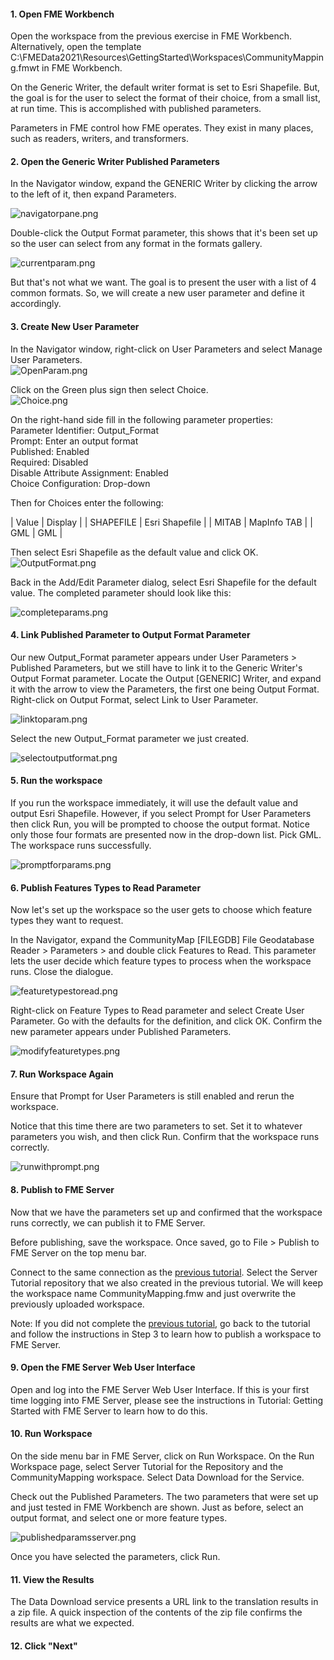 <head><base target="_blank"> </head>

#### 1\. Open FME Workbench

Open the workspace from the previous exercise in FME Workbench. Alternatively, open the template C:\FMEData2021\Resources\GettingStarted\Workspaces\CommunityMapping.fmwt in FME Workbench.

On the Generic Writer, the default writer format is set to Esri Shapefile. But, the goal is for the user to select the format of their choice, from a small list, at run time. This is accomplished with published parameters.

Parameters in FME control how FME operates. They exist in many places, such as readers, writers, and transformers.

#### 2\. Open the Generic Writer Published Parameters

In the Navigator window, expand the GENERIC Writer by clicking the arrow to the left of it, then expand Parameters.

![navigatorpane.png](https://community.safe.com/servlet/rtaImage?eid=ka14Q000000lK8a&feoid=00N30000006n8wU&refid=0EM4Q000001YT2F)

Double-click the Output Format parameter, this shows that it's been set up so the user can select from any format in the formats gallery.

![currentparam.png](https://community.safe.com/servlet/rtaImage?eid=ka14Q000000lK8a&feoid=00N30000006n8wU&refid=0EM4Q000001YT2G)

But that's not what we want. The goal is to present the user with a list of 4 common formats. So, we will create a new user parameter and define it accordingly.

#### 3\. Create New User Parameter
In the Navigator window, right-click on User Parameters and select Manage User Parameters.\
![OpenParam.png](https://community.safe.com/servlet/rtaImage?eid=ka14Q000000lK8a&feoid=00N30000006n8wU&refid=0EM4Q0000028cqe)

Click on the Green plus sign then select Choice.\
![Choice.png](https://community.safe.com/servlet/rtaImage?eid=ka14Q000000lK8a&feoid=00N30000006n8wU&refid=0EM4Q0000028cr8)

On the right-hand side fill in the following parameter properties:\
Parameter Identifier: Output_Format\
Prompt: Enter an output format\
Published: Enabled\
Required: Disabled\
Disable Attribute Assignment: Enabled\
Choice Configuration: Drop-down

Then for Choices enter the following:

| Value | Display |
| SHAPEFILE | Esri Shapefile |
| MITAB | MapInfo TAB |
| GML | GML |

Then select Esri Shapefile as the default value and click OK.\
![OutputFormat.png](https://community.safe.com/servlet/rtaImage?eid=ka14Q000000lK8a&feoid=00N30000006n8wU&refid=0EM4Q0000028crD)



Back in the Add/Edit Parameter dialog, select Esri Shapefile for the default value. The completed parameter should look like this:

![completeparams.png](https://community.safe.com/servlet/rtaImage?eid=ka14Q000000lK8a&feoid=00N30000006n8wU&refid=0EM4Q000001YT2L)

#### 4\. Link Published Parameter to Output Format Parameter

Our new Output_Format parameter appears under User Parameters > Published Parameters, but we still have to link it to the Generic Writer's Output Format parameter. Locate the Output [GENERIC] Writer, and expand it with the arrow to view the Parameters, the first one being Output Format. Right-click on Output Format, select Link to User Parameter.

![linktoparam.png](https://community.safe.com/servlet/rtaImage?eid=ka14Q000000lK8a&feoid=00N30000006n8wU&refid=0EM4Q000001YT2M)

Select the new Output_Format parameter we just created.

![selectoutputformat.png](https://community.safe.com/servlet/rtaImage?eid=ka14Q000000lK8a&feoid=00N30000006n8wU&refid=0EM4Q000001YT2N)

#### 5\. Run the workspace

If you run the workspace immediately, it will use the default value and output Esri Shapefile. However, if you select Prompt for User Parameters then click Run, you will be prompted to choose the output format. Notice only those four formats are presented now in the drop-down list. Pick GML. The workspace runs successfully.

![promptforparams.png](https://community.safe.com/servlet/rtaImage?eid=ka14Q000000lK8a&feoid=00N30000006n8wU&refid=0EM4Q000001YT2O)

#### 6\. Publish Features Types to Read Parameter

Now let's set up the workspace so the user gets to choose which feature types they want to request.

In the Navigator, expand the CommunityMap [FILEGDB] File Geodatabase Reader > Parameters > and double click Features to Read. This parameter lets the user decide which feature types to process when the workspace runs. Close the dialogue.

![featuretypestoread.png](https://community.safe.com/servlet/rtaImage?eid=ka14Q000000lK8a&feoid=00N30000006n8wU&refid=0EM4Q000001YT2P)

Right-click on Feature Types to Read parameter and select Create User Parameter. Go with the defaults for the definition, and click OK. Confirm the new parameter appears under Published Parameters.

![modifyfeaturetypes.png](https://community.safe.com/servlet/rtaImage?eid=ka14Q000000lK8a&feoid=00N30000006n8wU&refid=0EM4Q000001YT2Q)

#### 7\. Run Workspace Again

Ensure that Prompt for User Parameters is still enabled and rerun the workspace.

Notice that this time there are two parameters to set. Set it to whatever parameters you wish, and then click Run. Confirm that the workspace runs correctly.

![runwithprompt.png](https://community.safe.com/servlet/rtaImage?eid=ka14Q000000lK8a&feoid=00N30000006n8wU&refid=0EM4Q000001YT2R)

#### 8\. Publish to FME Server

Now that we have the parameters set up and confirmed that the workspace runs correctly, we can publish it to FME Server.

Before publishing, save the workspace. Once saved, go to File > Publish to FME Server on the top menu bar.

Connect to the same connection as the [previous tutorial](https://community.safe.com/s/article/publish-a-workspace-to-fme-server-and-run-it). Select the Server Tutorial repository that we also created in the previous tutorial. We will keep the workspace name CommunityMapping.fmw and just overwrite the previously uploaded workspace.

Note: If you did not complete the [previous tutorial](https://community.safe.com/s/article/publish-a-workspace-to-fme-server-and-run-it), go back to the tutorial and follow the instructions in Step 3 to learn how to publish a workspace to FME Server.

#### 9\. Open the FME Server Web User Interface

Open and log into the FME Server Web User Interface. If this is your first time logging into FME Server, please see the instructions in Tutorial: Getting Started with FME Server to learn how to do this.

#### 10\. Run Workspace

On the side menu bar in FME Server, click on Run Workspace. On the Run Workspace page, select Server Tutorial for the Repository and the CommunityMapping workspace. Select Data Download for the Service.

Check out the Published Parameters. The two parameters that were set up and just tested in FME Workbench are shown. Just as before, select an output format, and select one or more feature types.

![publishedparamsserver.png](https://community.safe.com/servlet/rtaImage?eid=ka14Q000000lK8a&feoid=00N30000006n8wU&refid=0EM4Q000001YT2S)

Once you have selected the parameters, click Run.

#### 11\. View the Results

The Data Download service presents a URL link to the translation results in a zip file. A quick inspection of the contents of the zip file confirms the results are what we expected.

#### 12. Click "Next"
